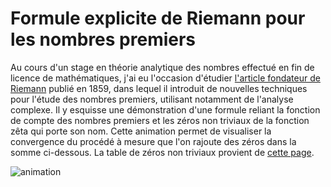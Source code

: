 # Formule explicite de Riemann pour les nombres premiers

Au cours d'un stage en théorie analytique des nombres effectué en fin de licence de mathématiques, j'ai eu l'occasion
d'étudier [l'article fondateur de Riemann](https://www.claymath.org/collections/riemanns-1859-manuscript/) publié en
1859, dans lequel il introduit de nouvelles techniques pour l'étude des nombres premiers, utilisant notamment de
l'analyse complexe. Il y esquisse une démonstration d'une formule reliant la fonction de compte des nombres premiers
et les zéros non triviaux de la fonction zêta qui porte son nom. Cette animation permet de visualiser la convergence
du procédé à mesure que l'on rajoute des zéros dans la somme ci-dessous. La table de zéros non triviaux provient de
[cette page](https://www-users.cse.umn.edu/~odlyzko/zeta_tables/zeros1).

![animation](animation.gif)
